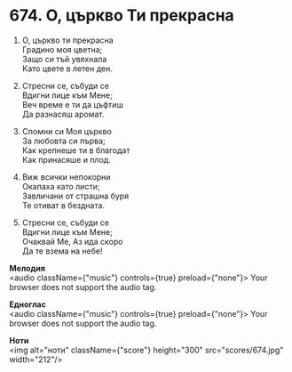 # 674. О, църкво Ти прекрасна  

1. О, църкво ти прекрасна  
Градино моя цветна;  
Защо си тъй увяхнала  
Като цвете в летен ден.  

2. Стресни се, събуди се  
Вдигни лице към Мене;  
Веч време е ти да цъфтиш  
Да разнасяш аромат.  

3. Спомни си Моя църкво  
За любовта си първа;  
Как крепнеше ти в благодат  
Как принасяше и плод.  

4. Виж всички непокорни  
Окапаха като листи;  
Завличани от страшна буря  
Те отиват в бездната.  

5. Стресни се, събуди се  
Вдигни лице към Мене;  
Очаквай Ме, Аз ида скоро  
Да те взема на небе!  

__Мелодия__  
<audio className={"music"} controls={true} preload={"none"}><source src="mp3/674.mp3" type="audio/mpeg"/>
Your browser does not support the audio tag.
</audio>  

__Едноглас__  
<audio className={"music"} controls={true} preload={"none"}><source src="transp/674.mp3" type="audio/mpeg"/>
Your browser does not support the audio tag.
</audio>  

__Ноти__  
<img alt="ноти" className={"score"} height="300" src="scores/674.jpg" width="212"/>
